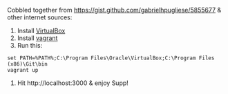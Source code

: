 Cobbled together from  https://gist.github.com/gabrielhpugliese/5855677 & other internet sources:

1. Install [VirtualBox](https://www.virtualbox.org/)
1. Install [vagrant](https://www.vagrantup.com/)
1. Run this:

 ```
set PATH=%PATH%;C:\Program Files\Oracle\VirtualBox;C:\Program Files (x86)\Git\bin
vagrant up
```
1. Hit http://localhost:3000 & enjoy Supp!
